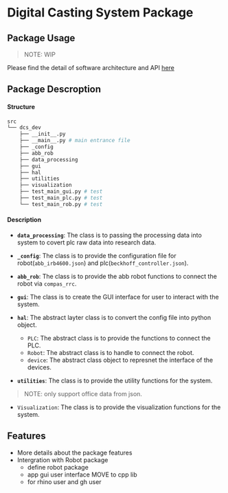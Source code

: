 # **Digital Casting System Package**

## Package Usage

> NOTE: WIP

Please find the detail of software architecture and API [here]()

## Package Descroption

#### Structure

```bash
src
└── dcs_dev
    ├── __init__.py
    ├── __main__.py # main entrance file
    ├── _config
    ├── abb_rob
    ├── data_processing
    ├── gui
    ├── hal
    ├── utilities
    ├── visualization
    ├── test_main_gui.py # test 
    ├── test_main_plc.py # test 
    └── test_main_rob.py # test 
```
#### Description

- **`data_processing`**: The class is to passing the processing data into system to covert plc raw data into research data.

- **`_config`**: The class is to provide the configuration file for robot(`abb_irb4600.json`) and plc(`beckhoff_controller.json`).

- **`abb_rob`**: The class is to provide the abb robot functions to connect the robot via `compas_rrc`.

- **`gui`**: The class is to create the GUI interface for user to interact with the system.

- **`hal`**: The abstract layter class is to convert the config file into python object.
  - `PLC`: The abstract class is to provide the functions to connect the PLC.
  - `Robot`: The abstract class is to handle to connect the robot.
  - `device`: The abstract class object to represnet the interface of the devices. 

- **`utilities`**: The class is to provide the utility functions for the system.

> NOTE: only support office data from json.
- `Visualization`: The class is to provide the visualization functions for the system. 

## Features
- More details about the package features
- Intergration with Robot package
    - define robot package
    - app gui user interface MOVE to cpp lib
    - for rhino user and gh user
    <!-- thinking how to read py lib into c++ a wrapper. -->

